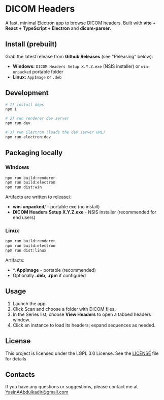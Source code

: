 # DICOM Headers

 A fast, minimal Electron app to browse DICOM headers.
 Built with **vite + React + TypeScript + Electron** and **dicom-parser**.

 ## Install (prebuilt)
 Grab the latest release from **Github Releases** (see "Releasing" below):

 - **Windows:** `DICOM Headers Setup X.Y.Z.exe` (NSIS installer) or `win-unpacked` portable folder
 - **Linux:** `AppImage` or `.deb`

 ## Development

 ```bash
 # 1) install deps
 npm i

 # 2) run renderer dev server
 npm run dev

 # 3) run Electron (loads the dev server URL)
 npm run electron:dev
 ```

 ## Packaging locally
 ### Windows
 ```bash
 npm run build:renderer
 npm run build:electron
 npm run dist:win
 ```

 Artifacts are written to release/:
 * **win-unpacked**/ - portable exe (no install)
 * **DICOM Headers Setup X.Y.Z.exe** - NSIS installer (recommended for end users)

 ### Linux
 ```bash
 npm run build:renderer
 npm run build:electron
 npm run dist:linux
 ```

 Artifacts:
 * ***.AppImage** - portable (recommended)
 * Optionally **.deb**, **.rpm** if configured

## Usage
1. Launch the app.
2. Click Scan and choose a folder with DICOM files.
3. In the Series list, choose **View Headers** to open a tabbed headers window.
4. Click an instance to load its headers; expand sequences as needed.

## License
This project is licensed under the LGPL 3.0 License. See the [LICENSE](LICENSE) file for details

## Contacts
If you have any questions or suggestions, please contact me at YasinAAbdulkadir@gmail.com
